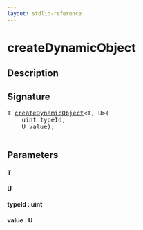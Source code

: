 ```yaml
---
layout: stdlib-reference
---
```


# createDynamicObject

## Description





## Signature 

<pre>
T <a href="/stdlib-reference/global-decls/createDynamicObject">createDynamicObject</a>&lt;T, U&gt;(
    <span class="code_keyword">uint</span> <span class='code_param'>typeId</span>,
    U <span class='code_param'>value</span>);

</pre>

## Parameters

#### T
#### U
#### typeId  : uint
#### value  : U

